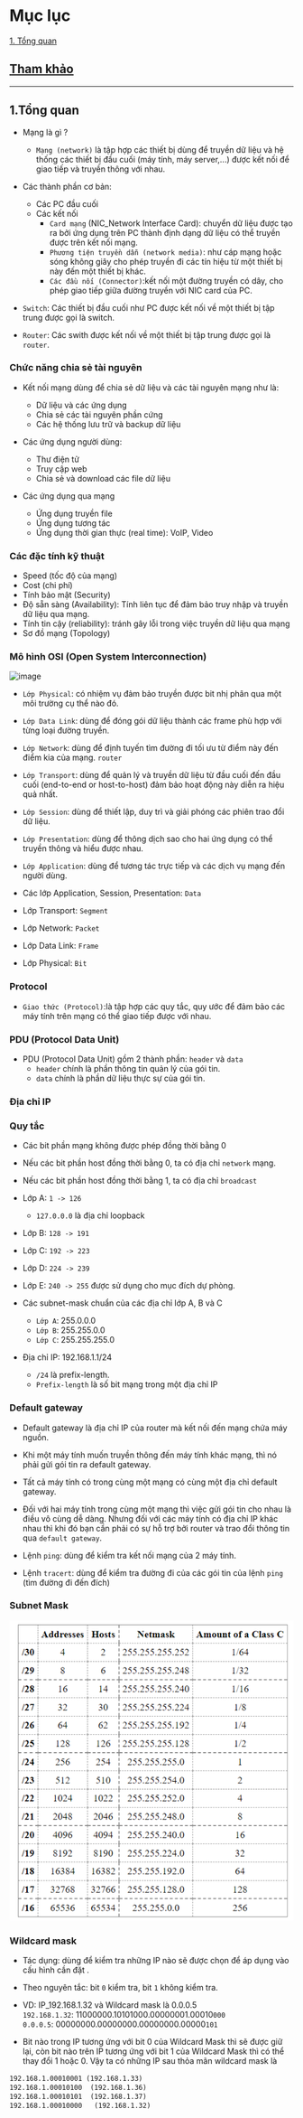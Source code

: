 # Mục lục   
[1. Tổng quan](#1)    

## [Tham khảo](#4)    
----    

<a name='1'></a>      

## 1.Tổng quan    
- Mạng là gì ?   
   - `Mạng (network)` là tập hợp các thiết bị dùng để truyền dữ liệu và hệ thống các thiết bị đầu cuối (máy tính, máy server,...) được kết nối để giao tiếp và truyền thông với nhau.       

- Các thành phần cơ bản:     
   - Các PC đầu cuối  
   - Các kết nối    
       - `Card mạng` (NIC_Network Interface Card): chuyển dữ liệu được tạo ra bởi ứng dụng trên PC thành định dạng dữ liệu có thể truyền được trên kết nối mạng.   
       - `Phương tiện truyền dẫn (network media)`: như cáp mạng hoặc sóng không giây cho phép truyền đi các tín hiệu từ một thiết bị này đến một thiết bị khác.    
       - `Các đầu nối (Connector)`:kết nối một đường truyền có dây, cho phép giao tiếp giữa đường truyền với NIC card của PC.    

- `Switch`: Các thiết bị đầu cuối như PC được kết nối về một thiết bị tập trung được gọi là switch.   

- `Router`: Các swith được kết nối về một thiết bị tập trung được gọi là `router`.      

### Chức năng chia sẻ tài nguyên    

- Kết nối mạng dùng để chia sẻ dữ liệu và các tài nguyên mạng như là: 
   - Dữ liệu và các ứng dụng   
   - Chia sẻ các tài nguyên phần cứng   
   - Các hệ thống lưu trữ và backup dữ liệu     

- Các ứng dụng người dùng:   
   - Thư điện tử   
   - Truy cập web   
   - Chia sẻ và download các file dữ liệu    
- Các ứng dụng qua mạng   
   - Ứng dụng truyền file  
   - Ứng dụng tương tác   
   - Ứng dụng thời gian thực (real time): VoIP, Video         

### Các đặc tính kỹ thuật   
- Speed (tốc độ của mạng)   
- Cost (chi phí)     
- Tính bảo mật (Security)    
- Độ sẵn sàng (Availability): Tính liên tục để đảm bảo truy nhập và truyền dữ liệu qua mạng.    
- Tính tin cậy (reliability): tránh gây lỗi trong việc truyền dữ liệu qua mạng    
- Sơ đồ mạng (Topology)      

### Mô hình OSI (Open System Interconnection)      

![image](image1/m%C3%B4hinhOSI.png)   

- `Lớp Physical`: có nhiệm vụ đảm bảo truyền được bit nhị phân qua một môi trường cụ thể nào đó.   
- `Lớp Data Link`: dùng để đóng gói dữ liệu thành các frame phù hợp với từng loại đường truyền.   
- `Lớp Network`: dùng để định tuyến tìm đường đi tối ưu từ điểm này đến điểm kia của mạng.   `router`
- `Lớp Transport`: dùng để quản lý và truyền dữ liệu từ đầu cuối đến đầu cuối (end-to-end or host-to-host) đảm bảo hoạt động này diễn ra hiệu quả nhất.      
- `Lớp Session`: dùng để thiết lập, duy trì và giải phóng các phiên trao đổi dữ liệu.       
- `Lớp Presentation`: dùng để thông dịch sao cho hai ứng dụng có thể truyền thông và hiểu được nhau.   
- `Lớp Application`: dùng để tương tác trực tiếp và các dịch vụ mạng đến người dùng.      

- Các lớp Application, Session, Presentation: `Data`    
- Lớp Transport: `Segment`      
- Lớp Network: `Packet`  
- Lớp Data Link: `Frame`   
- Lớp Physical: `Bit`      

### Protocol 

- `Giao thức (Protocol)`:là tập hợp các quy tắc, quy ước để đảm bảo các máy tính trên mạng có thể giao tiếp được với nhau.    

### PDU (Protocol Data Unit)   
- PDU (Protocol Data Unit) gồm 2 thành phần: `header` và `data`    
   - `header` chính là phần thông tin quản lý của gói tin.   
   - `data` chính là phần dữ liệu thực sự của gói tin.    

### Địa chỉ IP      

### Quy tắc   
- Các bit phần mạng không được phép đồng thời bằng 0    
- Nếu các bit phần host đồng thời bằng 0, ta có địa chỉ `network` mạng.         
- Nếu các bit phần host đồng thời bằng 1, ta có địa chỉ `broadcast`    

- Lớp A: `1 -> 126`    
   - `127.0.0.0` là địa chỉ loopback      
- Lớp B: `128 -> 191` 
- Lớp C: `192 -> 223`  
- Lớp D: `224 -> 239` 
- Lớp E: `240 -> 255` được sử dụng cho mục đích dự phòng.        

- Các subnet-mask chuẩn của các địa chỉ lớp A, B và C   
   - `Lớp A`: 255.0.0.0 
   - `Lớp B`: 255.255.0.0  
   - `Lớp C`: 255.255.255.0   

- Địa chỉ IP: 192.168.1.1/24   
   - `/24` là prefix-length.   
   - `Prefix-length` là số bit mạng trong một địa chỉ IP       

### Default gateway   
- Default gateway là địa chỉ IP của router mà kết nối đến mạng chứa máy nguồn.      
- Khi một máy tính muốn truyền thông đến máy tính khác mạng, thì nó phải gửi gói tin ra default gateway.    
- Tất cả máy tính có trong cùng một mạng có cùng một địa chỉ default gateway.     
- Đối với hai máy tính trong cùng một mạng thì việc gửi gói tin cho nhau là điều vô cùng dễ dàng. Nhưng đối với các máy tính có địa chỉ IP khác nhau thì khi đó bạn cần phải có sự hỗ trợ bởi router và trao đổi thông tin qua `default gateway`.    

- Lệnh `ping`: dùng để kiểm tra kết nối mạng của 2 máy tính.  
- Lệnh `tracert`: dùng để kiểm tra đường đi của các gói tin của lệnh `ping` (tìm đường đi đến đích) 

### Subnet Mask   

![image](image1/Subnet%20Mask.png) 


### Wildcard mask  
- Tác dụng: dùng để kiểm tra những IP nào sẽ được chọn để áp dụng vào cấu hình cần đặt .  
- Theo nguyên tắc: bit `0` kiểm tra, bit `1` không kiểm tra.   

- VD: IP_192.168.1.32 và Wildcard mask là 0.0.0.5     
`192.168.1.32`: 11000000.10101000.00000001.00010`000`      
`0.0.0.5`: 00000000.00000000.00000000.00000`101`    

- Bit nào trong IP tương ứng với bit 0 của Wildcard Mask thì sẽ được giữ lại, còn bit nào trên IP tương ứng với bit 1 của Wildcard Mask thì có thể thay đổi 1 hoặc 0. Vậy ta có những IP sau thỏa mãn wildcard mask là    
```
192.168.1.00010001 (192.168.1.33)       
192.168.1.00010100  (192.168.1.36)      
192.168.1.00010101  (192.168.1.37)    
192.168.1.00010000   (192.168.1.32)   
```     



